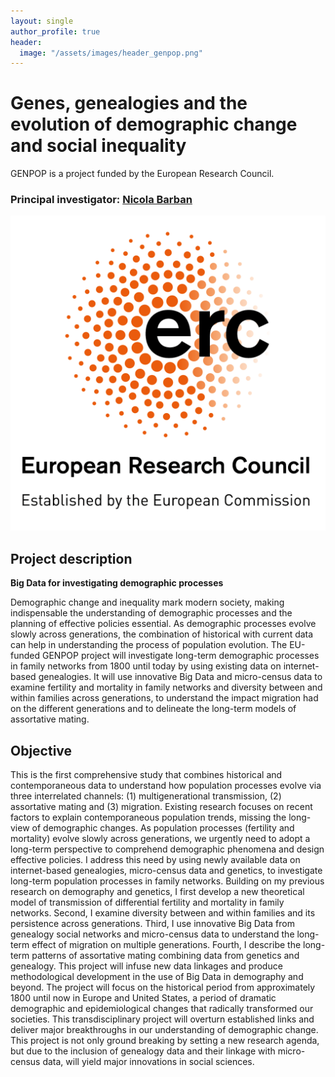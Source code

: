 ```yaml
---
layout: single
author_profile: true
header:
  image: "/assets/images/header_genpop.png"
---
```


# Genes, genealogies and the evolution of demographic change and social inequality

GENPOP is a project funded by the European Research Council.
### Principal investigator: [Nicola Barban](www.nicolabarban.com)

 ![img | 200x200](assets/images/LOGO_ERC.png)

## Project description

**Big Data for investigating demographic processes**

Demographic change and inequality mark modern society, making indispensable the understanding of demographic processes and the planning of effective policies essential. As demographic processes evolve slowly across generations, the combination of historical with current data can help in understanding the process of population evolution. The EU-funded GENPOP project will investigate long-term demographic processes in family networks from 1800 until today by using existing data on internet-based genealogies. It will use innovative Big Data and micro-census data to examine fertility and mortality in family networks and diversity between and within families across generations, to understand the impact migration had on the different generations and to delineate the long-term models of assortative mating.

## Objective

This is the first comprehensive study that combines historical and contemporaneous data to understand how population processes evolve via three interrelated channels: (1) multigenerational transmission, (2) assortative mating and (3) migration. Existing research focuses on recent factors to explain contemporaneous population trends, missing the long-view of demographic changes. As population processes (fertility and mortality) evolve slowly across generations, we urgently need to adopt a long-term perspective to comprehend demographic phenomena and design effective policies. I address this need by using newly available data on internet-based genealogies, micro-census data and genetics, to investigate long-term population processes in family networks. Building on my previous research on demography and genetics, I first develop a new theoretical model of transmission of differential fertility and mortality in family networks. Second, I examine diversity between and within families and its persistence across generations. Third, I use innovative Big Data from genealogy social networks and micro-census data to understand the long-term effect of migration on multiple generations. Fourth, I describe the long-term patterns of assortative mating combining data from genetics and genealogy. This project will infuse new data linkages and produce methodological development in the use of Big Data in demography and beyond. The project will focus on the historical period from approximately 1800 until now in Europe and United States, a period of dramatic demographic and epidemiological changes that radically transformed our societies. This transdisciplinary project will overturn established links and deliver major breakthroughs in our understanding of demographic change. This project is not only ground breaking by setting a new research agenda, but due to the inclusion of genealogy data and their linkage with micro-census data, will yield major innovations in social sciences.
